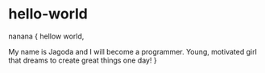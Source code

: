# hello-world
nanana
{
hellow world,

My name is Jagoda and I will become a programmer. 
Young, motivated girl that dreams to create great things one day!
}
